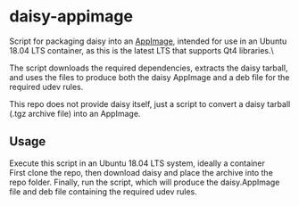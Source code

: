 # daisy-appimage

Script for packaging daisy into an [AppImage](https://github.com/AppImage), intended for use in an Ubuntu 18.04 LTS container, as this is the latest LTS that supports Qt4 libraries.\

The script downloads the required dependencies, extracts the daisy tarball, and uses the files to produce both the daisy AppImage and a deb file for the required udev rules.

This repo does not provide daisy itself, just a script to convert a daisy tarball (.tgz archive file) into an AppImage.

## Usage
Execute this script in an Ubuntu 18.04 LTS system, ideally a container\
First clone the repo, then download daisy and place the archive into the repo folder. Finally, run the script, which will produce the daisy.AppImage file and deb file containing the required udev rules.
